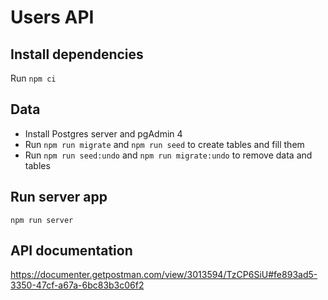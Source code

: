 # Users API

## Install dependencies

Run `npm ci`

## Data

- Install Postgres server and pgAdmin 4
- Run `npm run migrate` and `npm run seed` to create tables and fill them
- Run `npm run seed:undo` and `npm run migrate:undo` to remove data and tables

## Run server app

`npm run server`

## API documentation

https://documenter.getpostman.com/view/3013594/TzCP6SiU#fe893ad5-3350-47cf-a67a-6bc83b3c06f2
